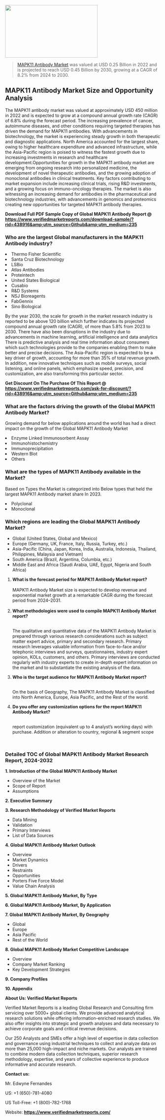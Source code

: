 <img src="https://ffe5etoiles.com/wp-content/uploads/2024/12/MST1-300x171.png" alt="" width="300" height="171" class="alignnone size-medium wp-image-20088" /><blockquote><p><p><a href="https://www.verifiedmarketreports.com/download-sample/?rid=438916&utm_source=Github&utm_medium=235" target="_blank">MAPK11 Antibody Market</a> was valued at USD 0.25 Billion in 2022 and is projected to reach USD 0.45 Billion by 2030, growing at a CAGR of 8.2% from 2024 to 2030.</p></blockquote><p><h2>MAPK11 Antibody Market Size and Opportunity Analysis</h2>The MAPK11 antibody market was valued at approximately USD 450 million in 2022 and is expected to grow at a compound annual growth rate (CAGR) of 6.8% during the forecast period. The increasing prevalence of cancer, autoimmune diseases, and other conditions requiring targeted therapies has driven the demand for MAPK11 antibodies. With advancements in biotechnology, the market is experiencing steady growth in both therapeutic and diagnostic applications. North America accounted for the largest share, owing to higher healthcare expenditure and advanced infrastructure, while the Asia-Pacific region is poised to witness the fastest growth due to increasing investments in research and healthcare development.Opportunities for growth in the MAPK11 antibody market are emerging from ongoing research into personalized medicine, the development of novel therapeutic antibodies, and the growing adoption of monoclonal antibodies in clinical treatments. Key factors contributing to market expansion include increasing clinical trials, rising R&D investments, and a growing focus on immuno-oncology therapies. The market is also witnessing an increasing demand for antibodies in the pharmaceutical and biotechnology industries, with advancements in genomics and proteomics creating new opportunities for targeted MAPK11 antibody therapies.</p><p class=""><strong>Download Full PDF Sample Copy of Global MAPK11 Antibody Report @ <a href="https://www.verifiedmarketreports.com/download-sample/?rid=438916&amp;utm_source=Github&amp;utm_medium=235" target="_blank">https://www.verifiedmarketreports.com/download-sample/?rid=438916&amp;utm_source=Github&amp;utm_medium=235</a></strong></p><h3 id="" class="">Who are the largest Global manufacturers in the MAPK11 Antibody industry?</h3><p><li>Thermo Fisher Scientific</li><li> Santa Cruz Biotechnology</li><li> LSBio</li><li> Atlas Antibodies</li><li> Proteintech</li><li> United States Biological</li><li> Cusabio</li><li> R&D Systems</li><li> NSJ Bioreagents</li><li> FabGennix</li><li> Sino Biological</li></p><div class=""><div class="" dir="" data-message-author-role="" data-message-id="" data-message-model-slug=""><div class=""><div class=""><div class=""><div class="" dir="" data-message-author-role="" data-message-id="" data-message-model-slug=""><div class=""><div class=""><p>By the year 2030, the scale for growth in the market research industry is reported to be above 120 billion which further indicates its projected compound annual growth rate (CAGR), of more than 5.8% from 2023 to 2030. There have also been disruptions in the industry due to advancements in machine learning, artificial intelligence and data analytics There is predictive analysis and real time information about consumers which such technologies provide to the companies enabling them to make better and precise decisions. The Asia-Pacific region is expected to be a key driver of growth, accounting for more than 35% of total revenue growth. In addition, new innovative techniques such as mobile surveys, social listening, and online panels, which emphasize speed, precision, and customization, are also transforming this particular sector.</p><p><strong>Get Discount On The Purchase Of This Report @&nbsp; <a href="https://www.verifiedmarketreports.com/ask-for-discount/?rid=438916&amp;utm_source=Github&amp;utm_medium=235" target="_blank">https://www.verifiedmarketreports.com/ask-for-discount/?rid=438916&amp;utm_source=Github&amp;utm_medium=235</a></strong></p></div></div></div></div></div></div></div></div><h3 id="" class="">What are the factors driving the growth of the Global MAPK11 Antibody Market?</h3><p id="" class="">Growing demand for below applications around the world has had a direct impact on the growth of the Global MAPK11 Antibody Market</p><p id="" class=""><li>Enzyme Linked Immunosorbent Assay</li><li> Immunohistochemistry</li><li> Immunoprecipitation</li><li> Western Blot</li><li> Others</li></p><h3 id="" class="">What are the types of MAPK11 Antibody available in the Market?</h3><p id="" class="">Based on Types the Market is categorized into Below types that held the largest MAPK11 Antibody market share In 2023.</p><p id="" class=""><li>Polyclonal</li><li> Monoclonal</li></p><h3 id="" class="">Which regions are leading the Global MAPK11 Antibody Market?</h3><ul><li>Global (United States, Global and Mexico)</li><li>Europe (Germany, UK, France, Italy, Russia, Turkey, etc.)</li><li>Asia-Pacific (China, Japan, Korea, India, Australia, Indonesia, Thailand, Philippines, Malaysia and Vietnam)</li><li>South America (Brazil, Argentina, Columbia, etc.)</li><li>Middle East and Africa (Saudi Arabia, UAE, Egypt, Nigeria and South Africa)</li></ul><p><ol><li><strong>What is the forecast period for MAPK11 Antibody Market report?<br /></strong><br /><span data-sheets-root="1" data-sheets-value="{&quot;1&quot;:2,&quot;2&quot;:&quot;XXXX size is expected to develop revenue and exponential market growth at a remarkable CAGR during the forecast period from 2024&ndash;2030.&quot;}" data-sheets-userformat="{&quot;2&quot;:12674,&quot;4&quot;:{&quot;1&quot;:2,&quot;2&quot;:16776960},&quot;10&quot;:2,&quot;11&quot;:0,&quot;15&quot;:&quot;Arial&quot;,&quot;16&quot;:12}">MAPK11 Antibody Market size is expected to develop revenue and exponential market growth at a remarkable CAGR during the forecast period from 2024&ndash;2031.</span><br /><br /></li><li><strong>What methodologies were used to compile MAPK11 Antibody Market report?<br /><br /></strong><p>The qualitative and quantitative data of the&nbsp;MAPK11 Antibody Market is prepared through various research considerations such as subject matter expert advice, primary and secondary research. Primary research leverages valuable information from face-to-face and/or telephonic interviews and surveys, questionnaires, industry expert opinion, KOLs, customers, and others. Primary interviews are conducted regularly with industry experts to create in-depth expert information on the market and to substantiate the existing analysis of the data.&nbsp;</p></li><li><strong>Who is the target audience for MAPK11 Antibody Market report?<br /><br /></strong><p>On the basis of Geography, The&nbsp;MAPK11 Antibody Market is classified into North America, Europe, Asia Pacific, and the Rest of the world.</p></li><li><strong>Do you offer any customization options for the report MAPK11 Antibody Market?<br /><br /></strong><p>report customization (equivalent up to 4 analyst&rsquo;s working days) with purchase. Addition or alteration to country, regional &amp; segment scope</p><p>&nbsp;</p></li></ol></p><h3 id="" class="">Detailed TOC of Global MAPK11 Antibody Market Research Report, 2024-2032</h3><p id="" class=""><strong>1. Introduction of the Global MAPK11 Antibody Market</strong></p><ul><li>Overview of the Market</li><li>Scope of Report</li><li>Assumptions</li></ul><p id="" class=""><strong>2. Executive Summary</strong></p><p id="" class=""><strong>3. Research Methodology of&nbsp;Verified Market Reports</strong></p><ul><li>Data Mining</li><li>Validation</li><li>Primary Interviews</li><li>List of Data Sources</li></ul><p id="" class=""><strong>4. Global MAPK11 Antibody Market Outlook</strong></p><ul><li>Overview</li><li>Market Dynamics</li><li>Drivers</li><li>Restraints</li><li>Opportunities</li><li>Porters Five Force Model</li><li>Value Chain Analysis</li></ul><p id="" class=""><strong>5. Global MAPK11 Antibody Market, By&nbsp;Type</strong></p><p id="" class=""><strong>6. Global MAPK11 Antibody Market, By Application</strong></p><p id="" class=""><strong>7. Global MAPK11 Antibody Market, By Geography</strong></p><ul><li>Global</li><li>Europe</li><li>Asia Pacific</li><li>Rest of the World</li></ul><p id="" class=""><strong>8. Global MAPK11 Antibody Market Competitive Landscape</strong></p><ul><li>Overview</li><li>Company Market Ranking</li><li>Key Development Strategies</li></ul><p id="" class=""><strong>9. Company Profiles</strong></p><p id="" class=""><strong>10. Appendix</strong></p><p id="" class=""><strong>About Us: Verified Market Reports</strong></p><p id="" class="">Verified Market Reports is a leading Global Research and Consulting firm servicing over 5000+ global clients. We provide advanced analytical research solutions while offering information-enriched research studies. We also offer insights into strategic and growth analyses and data necessary to achieve corporate goals and critical revenue decisions.</p><p id="" class="">Our 250 Analysts and SMEs offer a high level of expertise in data collection and governance using industrial techniques to collect and analyze data on more than 25,000 high-impact and niche markets. Our analysts are trained to combine modern data collection techniques, superior research methodology, expertise, and years of collective experience to produce informative and accurate research.</p><p id="" class=""><strong>Contact us:</strong></p><p id="" class="">Mr. Edwyne Fernandes</p><p id="" class="">US: +1 (650)-781-4080</p><p id="" class="">US Toll-Free: +1 (800)-782-1768</p><p id="" class="">Website: <a target="" data-test-app-aware-link=""><strong>https://www.verifiedmarketreports.com/</strong></a></p>
